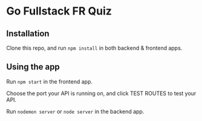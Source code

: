 # Go Fullstack FR Quiz #
## Installation ##
Clone this repo, and run `npm install` in both backend & frontend apps.
## Using the app ##
Run `npm start` in the frontend app.

Choose the port your API is running on, and click TEST ROUTES to test your API.

Run `nodemon server` or `node server` in the backend app.
